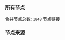 ### 所有节点
合并节点总数: `1848`
[节点链接](https://raw.githubusercontent.com/rzhy1/11/master/sub/sub_merge_base64.txt)

### 节点来源
